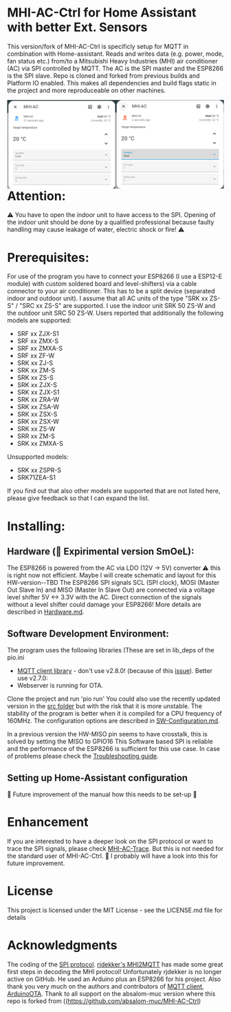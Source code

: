 # MHI-AC-Ctrl for Home Assistant with better Ext. Sensors
This version/fork of MHI-AC-Ctrl is specificly setup for MQTT in combination with Home-assistant.
Reads and writes data (e.g. power, mode, fan status etc.) from/to a Mitsubishi Heavy Industries (MHI) air conditioner (AC) via SPI controlled by MQTT. The AC is the SPI master and the ESP8266 is the SPI slave.
Repo is cloned and forked from previous builds and Platform IO enabled. This makes all dependencies and build flags static in the project and more reproduceable on other machines.

<img src="/images/HA-MHI-CTRL_Settings.png" width=650 align="left" />

# Attention:
:warning: You have to open the indoor unit to have access to the SPI. Opening of the indoor unit should be done by 
a qualified professional because faulty handling may cause leakage of water, electric shock or fire! :warning: 

# Prerequisites:
For use of the program you have to connect your ESP8266 (I use a ESP12-E module) with custom soldered board and level-shifters) via a
cable connector to your air conditioner. This has to be a split device (separated indoor and outdoor unit).
I assume that all AC units of the type "SRK xx ZS-S" / "SRC xx ZS-S" are supported. I use the indoor unit SRK 50 ZS-W and the outdoor unit SRC 50 ZS-W. Users reported that additionally the following models are supported:

- SRF xx ZJX-S1
- SRF xx ZMX-S
- SRF xx ZMXA-S
- SRF xx ZF-W
- SRK xx ZJ-S
- SRK xx ZM-S
- SRK xx ZS-S
- SRK xx ZJX-S
- SRK xx ZJX-S1
- SRK xx ZRA-W
- SRK xx ZSA-W
- SRK xx ZSX-S
- SRK xx ZSX-W
- SRK xx ZS-W
- SRR xx ZM-S
- SRK xx ZMXA-S

Unsupported models:

- SRK xx ZSPR-S
- SRK71ZEA-S1
 
If you find out that also other models are supported that are not listed here, please give feedback so that I can expand the list.

# Installing:

## Hardware (:construction_worker: Expirimental version SmOeL):
The ESP8266 is powered from the AC via LDO (12V -> 5V) converter :warning: this is right now not efficient. Maybe I will create schematic and layout for this HW-version--TBD 
The ESP8266 SPI signals SCL (SPI clock), MOSI (Master Out Slave In) and MISO (Master In Slave Out) are connected via a voltage level shifter 5V <-> 3.3V with the AC. Direct connection of the signals without a level shifter could damage your ESP8266!
More details are described in [Hardware.md](Hardware.md).

## Software Development Environment:
The program uses the following libraries (These are set in lib_deps of the pio.ini 
 - [MQTT client library](https://github.com/knolleary/pubsubclient) - don't use v2.8.0! (because of this [issue](https://github.com/knolleary/pubsubclient/issues/747)). Better use v2.7.0:
 - Webserver is running for OTA.
 
Clone the project and run 'pio run'
You could also use the recently updated version in the [src folder](src) but with the risk that it is more unstable. The stability of the program is better when it is compiled for a CPU frequency of 160MHz.
The configuration options are described in [SW-Configuration.md](SW-Configuration.md).

In a previous version the HW-MISO pin seems to have crosstalk, this is solved by setting the MISO to GPIO16
This Software based SPI is reliable and the performance of the ESP8266 is sufficient for this use case.
In case of problems please check the [Troubleshooting guide](Troubleshooting.md).

## Setting up Home-Assistant configuration 
:construction_worker: Future improvement of the manual how this needs to be set-up :construction_worker:

# Enhancement
If you are interested to have a deeper look on the SPI protocol or want to trace the SPI signals, please check [MHI-AC-Trace](https://github.com/absalom-muc/MHI-AC-Trace). But this is not needed for the standard user of MHI-AC-Ctrl. :construction_worker: I probably will have a look into this for future improvement.

# License
This project is licensed under the MIT License - see the LICENSE.md file for details

# Acknowledgments
The coding of the [SPI protocol](https://github.com/absalom-muc/MHI-AC-Trace/blob/main/SPI.md). [rjdekker's MHI2MQTT](https://github.com/rjdekker/MHI2MQTT) has made some great first steps in decoding the MHI protocol! Unfortunately rjdekker is no longer active on GitHub. He used an Arduino plus an ESP8266 for his project.
Also thank you very much on the authors and contributors of [MQTT client](https://github.com/knolleary/pubsubclient), [ArduinoOTA](https://github.com/esp8266/Arduino/tree/master/libraries/ArduinoOTA). Thank to all support on the absalom-muc version where this repo is forked from ((https://github.com/absalom-muc/MHI-AC-Ctrl)

